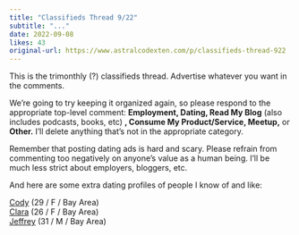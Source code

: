 ```yaml
---
title: "Classifieds Thread 9/22"
subtitle: "..."
date: 2022-09-08
likes: 43
original-url: https://www.astralcodexten.com/p/classifieds-thread-922
---
```

This is the trimonthly (?) classifieds thread. Advertise whatever you want in the comments.

We’re going to try keeping it organized again, so please respond to the appropriate top-level comment: **Employment, Dating, Read My Blog** (also includes podcasts, books, etc) **, Consume My Product/Service, Meetup,** or **Other.** I’ll delete anything that’s not in the appropriate category.

Remember that posting dating ads is hard and scary. Please refrain from commenting too negatively on anyone’s value as a human being. I’ll be much less strict about employers, bloggers, etc.

And here are some extra dating profiles of people I know of and like:

[Cody](http://www.tinyurl.com/datecody) (29 / F / Bay Area)  
[Clara](https://docs.google.com/document/d/1mIl3nCF5-9Oo69XEbsBD7wpfnW7lH8KbSg7mS1zBIN8/edit) (26 / F / Bay Area)  
[Jeffrey](https://jeffreyladish.com/dateme?fbclid=IwAR1o26YlbEUvN29oUAZ3isSTghNgJMDQENIoZ-wRIlE_87mlJyP_8GnyXI0) (31 / M / Bay Area)
